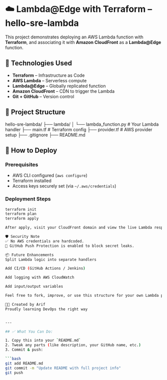 # ☁️ Lambda@Edge with Terraform – hello-sre-lambda

This project demonstrates deploying an AWS Lambda function with **Terraform**, and associating it with **Amazon CloudFront** as a **Lambda@Edge** function.

## 🔧 Technologies Used

- **Terraform** – Infrastructure as Code
- **AWS Lambda** – Serverless compute
- **Lambda@Edge** – Globally replicated function
- **Amazon CloudFront** – CDN to trigger the Lambda
- **Git + GitHub** – Version control

## 📂 Project Structure

hello-sre-lambda/ ├── lambda/ │ └── lambda_function.py # Your Lambda handler ├── main.tf # Terraform config ├── provider.tf # AWS provider setup ├── .gitignore ├── README.md

## 🚀 How to Deploy

### Prerequisites
- AWS CLI configured (`aws configure`)
- Terraform installed
- Access keys securely set (via `~/.aws/credentials`)

### Deployment Steps

```bash
terraform init
terraform plan
terraform apply

After apply, visit your CloudFront domain and view the live Lambda response!

🛡️ Security Note
✅ No AWS credentials are hardcoded.
🚫 GitHub Push Protection is enabled to block secret leaks.

📦 Future Enhancements
Split Lambda logic into separate handlers

Add CI/CD (GitHub Actions / Jenkins)

Add logging with AWS CloudWatch

Add input/output variables

Feel free to fork, improve, or use this structure for your own Lambda projects!

👨‍💻 Created by Arif
Proudly learning DevOps the right way


---

## ✅ What You Can Do:

1. Copy this into your `README.md`
2. Tweak any parts (like description, your GitHub name, etc.)
3. Commit & push:

```bash
git add README.md
git commit -m "Update README with full project info"
git push
